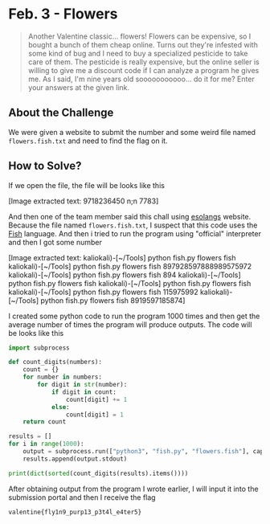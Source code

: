 # Feb. 3 - Flowers
> Another Valentine classic... flowers! Flowers can be expensive, so I bought a bunch of them cheap online. Turns out they're infested with some kind of bug and I need to buy a specialized pesticide to take care of them. The pesticide is really expensive, but the online seller is willing to give me a discount code if I can analyze a program he gives me. As I said, I'm nine years old sooooooooooo... do it for me? Enter your answers at the given link.

## About the Challenge
We were given a website to submit the number and some weird file named `flowers.fish.txt` and need to find the flag on it.

## How to Solve?
If we open the file, the file will be looks like this


[Image extracted text: 9718236450
n;n
7783]


And then one of the team member said this chall using [esolangs](https://esolangs.org/) website. Because the file named `flowers.fish.txt`, I suspect that this code uses the [Fish](https://esolangs.org/wiki/Fish) language. And then i tried to run the program using "official" interpreter and then I got some number


[Image extracted text: kaliokali)-[~/Tools]
python
fish.py
flowers
fish
kaliokali)-[~/Tools]
python
fish.py
flowers
fish
897928597888989575972
kaliokali)-[~/Tools]
python
fish.py
flowers
fish
894
kaliokali)-[~/Tools]
python
fish.py
flowers
fish
kaliokali)-[~/Tools]
python
fish.py
flowers
fish
kaliokali)-[~/Tools]
python
fish.py
flowers
fish
115975992
kaliokali)-[~/Tools]
python
fish.py
flowers
fish
8919597185874]


I created some python code to run the program 1000 times and then get the average number of times the program will produce outputs. The code will be looks like this
```python
import subprocess

def count_digits(numbers):
    count = {}
    for number in numbers:
        for digit in str(number):
            if digit in count:
                count[digit] += 1
            else:
                count[digit] = 1
    return count

results = []
for i in range(1000):
    output = subprocess.run(["python3", "fish.py", "flowers.fish"], capture_output=True, text=True)
    results.append(output.stdout)

print(dict(sorted(count_digits(results).items())))
```
After obtaining output from the program I wrote earlier, I will input it into the submission portal and then I receive the flag
```
valentine{fly1n9_purp13_p3t4l_e4ter5}
```